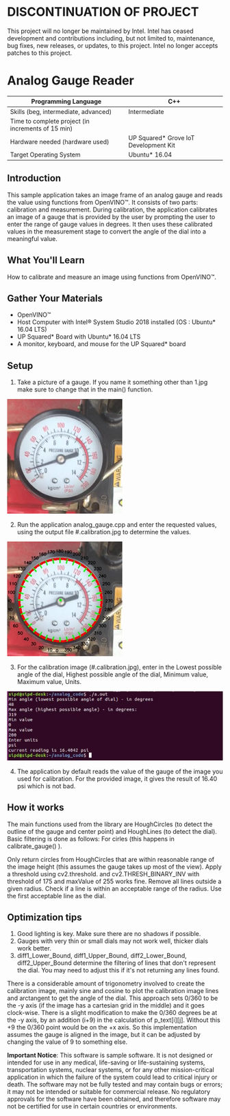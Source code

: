 # DISCONTINUATION OF PROJECT #
This project will no longer be maintained by Intel.
Intel has ceased development and contributions including, but not limited to, maintenance, bug fixes, new releases, or updates, to this project.
Intel no longer accepts patches to this project.
# Analog Gauge Reader

| Programming Language | C++ |
| --- | --- |
| Skills (beg, intermediate, advanced) |  Intermediate |
| Time to complete project (in increments of 15 min) |   |
| Hardware needed (hardware used) | UP Squared* Grove IoT Development Kit |
| Target Operating System | Ubuntu* 16.04  |

## Introduction

This sample application takes an image frame of an analog gauge and reads the value using functions from OpenVINO™. It consists of two parts: calibration and measurement. During calibration, the application calibrates an image of a gauge that is provided by the user by prompting the user to enter the range of gauge values in degrees. It then uses these calibrated values in the measurement stage to convert the angle of the dial into a meaningful value.

## What You'll Learn

How to calibrate and measure an image using functions from OpenVINO™.

## Gather Your Materials

-   OpenVINO™
-   Host Computer with Intel® System Studio 2018 installed (OS : Ubuntu* 16.04 LTS)
-   UP Squared* Board with Ubuntu* 16.04 LTS
-   A monitor, keyboard, and mouse for the UP Squared* board


## Setup

1. Take a picture of a gauge. If you name it something other than 1.jpg make sure to change that in the main() function.

![Figure 1](./images/1.jpg)


2. Run the application analog_gauge.cpp and enter the requested values, using the output file #.calibration.jpg to determine the values.
 
![Figure 2](./images/1.calibration.jpg)


3. For the calibration image (#.calibration.jpg), enter in the Lowest possible angle of the dial, Highest possible angle of the dial, Minimum value, Maximum value, Units.

![Figure 3](./images/input_values.jpg)


4. The application by default reads the value of the gauge of the image you used for calibration. For the provided image, it gives the result of 16.40 psi which is not bad.


## How it works

The main functions used from the library are HoughCircles (to detect the outline of the gauge and center point) and HoughLines (to detect the dial). Basic filtering is done as follows: For cirles (this happens in calibrate_gauge() ).

Only return circles from HoughCircles that are within reasonable range of the image height (this assumes the gauge takes up most of the view).
Apply a threshold using cv2.threshold. and cv2.THRESH_BINARY_INV with threshold of 175 and maxValue of 255 works fine.
Remove all lines outside a given radius.
Check if a line is within an acceptable range of the radius.
Use the first acceptable line as the dial.


## Optimization tips

1. Good lighting is key. Make sure there are no shadows if possible.
2. Gauges with very thin or small dials may not work well, thicker dials work better.
3. diff1_Lower_Bound, diff1_Upper_Bound, diff2_Lower_Bound, diff2_Upper_Bound determine the filtering of lines that don't represent the dial. You may need to adjust this if it's not returning any lines found.

There is a considerable amount of trigonometry involved to create the calibration image, mainly sine and cosine to plot the calibration image lines and arctangent to get the angle of the dial. This approach sets 0/360 to be the -y axis (if the image has a cartesian grid in the middle) and it goes clock-wise. There is a slight modification to make the 0/360 degrees be at the -y axis, by an addition (i+9) in the calculation of p_text[i][j]. Without this +9 the 0/360 point would be on the +x axis. So this implementation assumes the gauge is aligned in the image, but it can be adjusted by changing the value of 9 to something else.

**Important Notice**: This software is sample software. It is not designed or intended for use in any medical, life-saving or life-sustaining systems, transportation systems, nuclear systems, or for any other mission-critical application in which the failure of the system could lead to critical injury or death. The software may not be fully tested and may contain bugs or errors; it may not be intended or suitable for commercial release. No regulatory approvals for the software have been obtained, and therefore software may not be certified for use in certain countries or environments.
